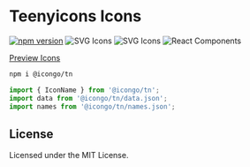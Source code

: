Teenyicons Icons
===

[![npm version](https://img.shields.io/npm/v/@icongo/tn.svg)](https://www.npmjs.com/package/@icongo/tn)
![SVG Icons](https://shields.io/badge/SVG-icons-green?logo=svg&style=flat)
![SVG Icons](https://shields.io/badge/TypeScript-Support-green?logo=TypeScript&style=flat)
![React Components](https://shields.io/badge/React-components-green?logo=react&style=flat)

[Preview Icons](http://icongo.github.io/#/icons/tn)

```bash
npm i @icongo/tn
```

```jsx
import { IconName } from '@icongo/tn';
import data from '@icongo/tn/data.json';
import names from '@icongo/tn/names.json';
```

## License

Licensed under the MIT License.